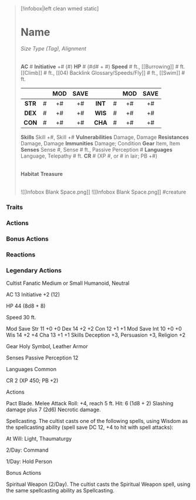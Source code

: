 > [!infobox|left clean wmed static]
> # Name
> *Size Type (Tag), Alignment*
> 
> | |
> | - |
> **AC** # **Initiative** +# (#)
> **HP** # (#d# + #)
> **Speed** # ft., [[Burrowing]] # ft. [[Climb]] # ft., [[04) Backlink Glossary/Speeds/Fly]] # ft., [[Swim]] # ft.
> 
> | | | MOD | SAVE | | | MOD | SAVE |
> | :-: | :-: | :-: | :-: | :-: | :-: | :-: | :-: |
> | **STR** | # | +# | +# | **INT** | # | +# | +# | 
> | **DEX** | # | +# | +# | **WIS** | # | +# | +# |
> | **CON** | # | +# | +# | **CHA** | # | +# | +# |
> **Skills** Skill +#, Skill +#
> **Vulnerabilities** Damage, Damage
> **Resistances** Damage, Damage
> **Immunities** Damage; Condition
> **Gear** Item, Item
> **Senses** Sense #, Sense # ft., Passive Perception #
> **Languages** Language, Telepathy # ft.
> **CR** # (XP #, or # in lair; PB +#)
>
> | |
> | - |
> **Habitat**
> **Treasure**
> 
> | |
> | - |
> ![[Infobox Blank Space.png]]
> ![[Infobox Blank Space.png]]
> #creature 


### Traits
### Actions
### Bonus Actions
### Reactions
### Legendary Actions
Cultist Fanatic
Medium or Small Humanoid, Neutral

AC 13 Initiative +2 (12)

HP 44 (8d8 + 8)

Speed 30 ft.

Mod	Save
Str	11	+0	+0
Dex	14	+2	+2
Con	12	+1	+1
Mod	Save
Int	10	+0	+0
Wis	14	+2	+4
Cha	13	+1	+1
Skills Deception +3, Persuasion +3, Religion +2

Gear Holy Symbol, Leather Armor

Senses Passive Perception 12

Languages Common

CR 2 (XP 450; PB +2)

Actions

Pact Blade. Melee Attack Roll: +4, reach 5 ft. Hit: 6 (1d8 + 2) Slashing damage plus 7 (2d6) Necrotic damage.

Spellcasting. The cultist casts one of the following spells, using Wisdom as the spellcasting ability (spell save DC 12, +4 to hit with spell attacks):

At Will: Light, Thaumaturgy

2/Day: Command

1/Day: Hold Person

Bonus Actions

Spiritual Weapon (2/Day). The cultist casts the Spiritual Weapon spell, using the same spellcasting ability as Spellcasting.
